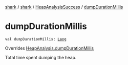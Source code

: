 [shark](../../index.md) / [shark](../index.md) / [HeapAnalysisSuccess](index.md) / [dumpDurationMillis](./dump-duration-millis.md)

# dumpDurationMillis

`val dumpDurationMillis: `[`Long`](https://kotlinlang.org/api/latest/jvm/stdlib/kotlin/-long/index.html)

Overrides [HeapAnalysis.dumpDurationMillis](../-heap-analysis/dump-duration-millis.md)

Total time spent dumping the heap.

